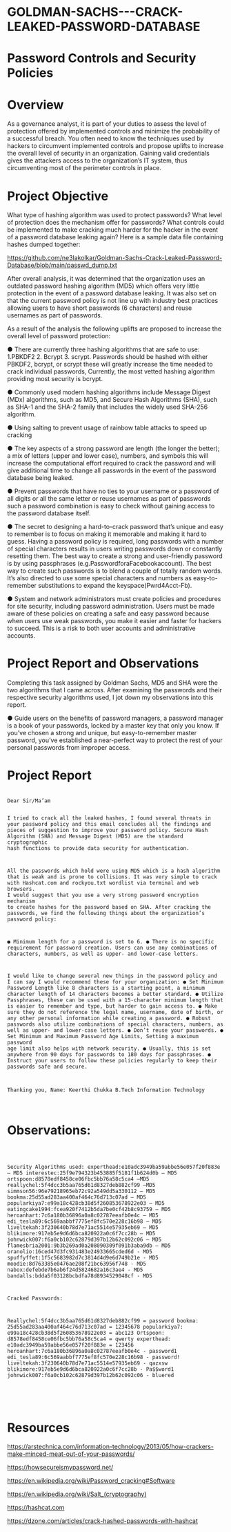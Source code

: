 # GOLDMAN-SACHS---CRACK-LEAKED-PASSWORD-DATABASE
# Password Controls and Security Policies
# Overview
As a governance analyst, it is part of your duties to assess the level of protection offered by implemented controls and minimize the probability of a successful breach. You often need to know the techniques used by hackers to circumvent implemented controls and propose uplifts to increase the overall level of security in an organization. Gaining valid credentials gives the attackers access to the organization’s IT system, thus circumventing most of the perimeter controls in place.
# Project Objective
What type of hashing algorithm was used to protect passwords?
What level of protection does the mechanism offer for passwords?
What controls could be implemented to make cracking much harder for the hacker in the event of a password database leaking again?
Here is a sample data file containing hashes dumped together:

https://github.com/ne3lakolkar/Goldman-Sachs-Crack-Leaked-Passsword-Database/blob/main/passwd_dump.txt

After overall analysis, it was determined that the organization uses an outdated password hashing algorithm (MD5) which offers very little protection in the event of a password database leaking. It was also set on that the current password policy is not line up with industry best practices allowing users to have short passwords (6 characters) and reuse usernames as part of passwords.

As a result of the analysis the following uplifts are proposed to increase the overall level of password protection:

●	There are currently three hashing algorithms that are safe to use: 1.PBKDF2 2. Bcrypt 3. scrypt. Passwords should be hashed with either PBKDF2, bcrypt, or scrypt these will greatly increase the time needed to crack individual passwords, Currently, the most vetted hashing algorithm providing most security is bcrypt.

●	Commonly used modern hashing algorithms include Message Digest (MDx) algorithms, such as MD5, and Secure Hash Algorithms (SHA), such as SHA-1 and the SHA-2 family that includes the widely used SHA-256 algorithm. 

●	Using salting to prevent usage of rainbow table attacks to speed up cracking

●	The key aspects of a strong password are length (the longer the better); a mix of letters (upper and lower case), numbers, and symbols this will increase the computational effort required to crack the password and will give additional time to change all passwords in the event of the password database being leaked.

●	Prevent passwords that have no ties to your username or a password of all digits or all the same letter or reuse usernames as part of passwords such a password combination is easy to check without gaining access to the password database itself.

●	The secret to designing a hard-to-crack password that’s unique and easy to remember is to focus on making it memorable and making it hard to guess. Having a password policy is required, long passwords with a number of special characters results in users writing passwords down or constantly resetting them. The best way to create a strong and user-friendly password is by using passphrases (e.g.PasswordforaFacebookaccount). The best way to create such passwords is to blend a couple of totally random words. It’s also directed to use some special characters and numbers as easy-to-remember substitutions to expand the keyspace(Pwrd4Acct-Fb).

●	System and network administrators must create policies and procedures for site security, including password administration. Users must be made aware of these policies on creating a safe and easy password because when users use weak passwords, you make it easier and faster for hackers to succeed. This is a risk to both user accounts and administrative accounts.

# Project Report and Observations
Completing this task assigned by Goldman Sachs, MD5 and SHA were the two algorithms that I came across. After examining the passwords and their respective security algorithms used, I jot down my observations into this report.

●	Guide users on the benefits of password managers, a password manager is a book of your passwords, locked by a master key that only you know. If you’ve chosen a strong and unique, but easy-to-remember master password, you’ve established a near-perfect way to protect the rest of your personal passwords from improper access.

# Project Report
<div class="highlight">
    <pre>
        <code>
Dear Sir/Ma’am

I tried to crack all the leaked hashes, I found several threats in your password policy and this email concludes all the findings and pieces of suggestion to improve your password policy.
Secure Hash Algorithm (SHA) and Message Digest (MD5) are the standard cryptographic hash functions to provide data security for authentication.

All the passwords which hold were using MD5 which is a hash algorithm that is weak and is prone to collisions. It was very simple to crack with Hashcat.com and rockyou.txt wordlist via terminal and web browsers. 
I would suggest that you use a very strong password encryption mechanism to create hashes for the password based on SHA.
After cracking the passwords, we find the following things about the organization’s password policy:

●	Minimum length for a password is set to 6.
●	There is no specific requirement for password creation. Users can use any combinations of characters, numbers, as well as upper- and lower-case letters.

I would like to change several new things in the password policy and I can say I would recommend these for your organization:
●	Set Minimum Password Length like 8 characters is a starting point, a minimum character length of 14 characters becomes a better standard.
●	Utilize Passphrases, these can be used with a 15-character minimum length that is easier to remember and type, but harder to gain access to.
●	Make sure they do not reference the legal name, username, date of birth, or any other personal information while creating a password.
●	Robust passwords also utilize combinations of special characters, numbers, as well as upper- and lower-case letters.
●	Don’t reuse your passwords.
●	Set Minimum and Maximum Password Age Limits, Setting a maximum password age limit also helps with network security.
●	Usually, this is set anywhere from 90 days for passwords to 180 days for passphrases.
●	Instruct your users to follow these policies regularly to keep their passwords safe and secure.

Thanking you, 
Name: Keerthi Chukka
B.Tech Information Technology
</code>
    </pre>
</div>

# Observations:
<div class="highlight">
    <pre>
        <code>
        
Security Algorithms used: 
experthead:e10adc3949ba59abbe56e057f20f883e – MD5
interestec:25f9e794323b453885f5181f1b624d0b – MD5
ortspoon:d8578edf8458ce06fbc5bb76a58c5ca4 –MD5
reallychel:5f4dcc3b5aa765d61d8327deb882cf99 –MD5
simmson56:96e79218965eb72c92a549dd5a330112 – MD5
bookma:25d55ad283aa400af464c76d713c07ad – MD5 
popularkiya7:e99a18c428cb38d5f260853678922e03 – MD5
eatingcake1994:fcea920f7412b5da7be0cf42b8c93759 – MD5 
heroanhart:7c6a180b36896a0a8c02787eeafb0e4c – MD5
edi_tesla89:6c569aabbf7775ef8fc570e228c16b98 – MD5
liveltekah:3f230640b78d7e71ac5514e57935eb69 – MD5
blikimore:917eb5e9d6d6bca820922a0c6f7cc28b – MD5
johnwick007:f6a0cb102c62879d397b12b62c092c06 – MD5
flamesbria2001:9b3b269ad0a208090309f091b3aba9db – MD5
oranolio:16ced47d3fc931483e24933665cded6d - MD5
spuffyffet:1f5c5683982d7c3814d4d9e6d749b21e - MD5
moodie:8d763385e0476ae208f21bc63956f748 - MD5
nabox:defebde7b6ab6f24d5824682a16c3ae4 - MD5
bandalls:bdda5f03128bcbdfa78d8934529048cf - MD5

Cracked Passwords:

Reallychel:5f4dcc3b5aa765d61d8327deb882cf99 = password
bookma: 25d55ad283aa400af464c76d713c07ad = 12345678
popularkiya7: e99a18c428cb38d5f260853678922e03 = abc123
Ortspoon: d8578edf8458ce06fbc5bb76a58c5ca4 = qwerty
experthead: e10adc3949ba59abbe56e057f20f883e = 123456
heroanhart:7c6a180b36896a0a8c02787eeafb0e4c - password1
edi_tesla89:6c569aabbf7775ef8fc570e228c16b98 - password!
liveltekah:3f230640b78d7e71ac5514e57935eb69 - qazxsw
blikimore:917eb5e9d6d6bca820922a0c6f7cc28b - Pa$$word1
johnwick007:f6a0cb102c62879d397b12b62c092c06 - bluered

</code>
    </pre>
</div>

# Resources

https://arstechnica.com/information-technology/2013/05/how-crackers-make-minced-meat-out-of-your-passwords/

https://howsecureismypassword.net/

https://en.wikipedia.org/wiki/Password_cracking#Software

https://en.wikipedia.org/wiki/Salt_(cryptography)

https://hashcat.com

https://dzone.com/articles/crack-hashed-passwords-with-hashcat

  
     






